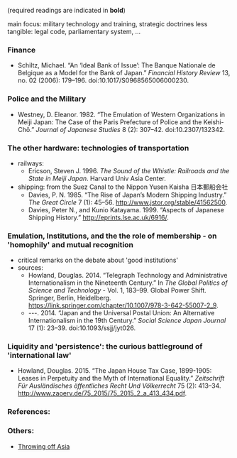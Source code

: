 (required readings are indicated in **bold**)


main focus: military technology and training, strategic doctrines
less tangible: legal code, parliamentary system, ...

### Finance
* Schiltz, Michael. “An ‘Ideal Bank of Issue’: The Banque Nationale de Belgique as a Model for the Bank of Japan.” *Financial History Review* 13, no. 02 (2006): 179–196. doi:10.1017/S0968565006000230.

### Police and the Military
* Westney, D. Eleanor. 1982. “The Emulation of Western Organizations in Meiji Japan: The Case of the Paris Prefecture of Police and the Keishi-Chō.” *Journal of Japanese Studies* 8 (2): 307–42. doi:10.2307/132342.

### The other hardware: technologies of transportation
* railways:
   * Ericson, Steven J. 1996. *The Sound of the Whistle: Railroads and the State in Meiji Japan*. Harvard Univ Asia Center.
* shipping: from the Suez Canal to the Nippon Yusen Kaisha 日本郵船会社 
   * Davies, P. N. 1985. “The Rise of Japan’s Modern Shipping Industry.” *The Great Circle* 7 (1): 45–56. http://www.jstor.org/stable/41562500.
   * Davies, Peter N., and Kunio Katayama. 1999. “Aspects of Japanese Shipping History.” http://eprints.lse.ac.uk/6916/.

### Emulation, Institutions, and the the role of membership - on 'homophily' and mutual recognition
* critical remarks on the debate about 'good institutions'
* sources:
    * Howland, Douglas. 2014. “Telegraph Technology and Administrative Internationalism in the Nineteenth Century.” In *The Global Politics of Science and Technology* - Vol. 1, 183–99. Global Power Shift. Springer, Berlin, Heidelberg. https://link.springer.com/chapter/10.1007/978-3-642-55007-2_9.
    * ---. 2014. “Japan and the Universal Postal Union: An Alternative Internationalism in the 19th Century.” *Social Science Japan Journal* 17 (1): 23–39. doi:10.1093/ssjj/jyt026.

### Liquidity and 'persistence': the curious battleground of 'international law'
* Howland, Douglas. 2015. “The Japan House Tax Case, 1899-1905: Leases in Perpetuity and the Myth of International Equality.” *Zeitschrift Für Ausländisches öffentliches Recht Und Völkerrecht* 75 (2): 413–34. http://www.zaoerv.de/75_2015/75_2015_2_a_413_434.pdf.


### References:


### Others:
* [Throwing off Asia](https://ocw.mit.edu/ans7870/21f/21f.027/throwing_off_asia_01/index.html)
